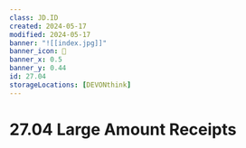 ```yaml
---
class: JD.ID
created: 2024-05-17
modified: 2024-05-17
banner: "![[index.jpg]]"
banner_icon: 📇
banner_x: 0.5
banner_y: 0.44
id: 27.04
storageLocations: [DEVONthink]
---
```


# 27.04 Large Amount Receipts

